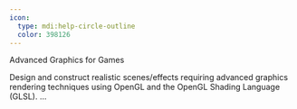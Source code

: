 ```yaml
---
icon:
  type: mdi:help-circle-outline
  color: 398126
---
```

Advanced Graphics for Games

Design and construct realistic scenes/effects requiring advanced graphics rendering techniques using OpenGL and the OpenGL Shading Language (GLSL). ... 
